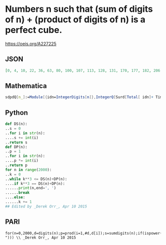 # Numbers n such that \(sum of digits of n\) \+ \(product of digits of n\) is a perfect cube\.
https://oeis.org/A227225
## JSON
```JSON
[0, 4, 10, 22, 36, 63, 80, 100, 107, 113, 128, 131, 170, 177, 182, 206, 218, 260, 269, 281, 296, 305, 311, 350, 404, 440, 503, 530, 602, 620, 629, 692, 701, 710, 717, 771, 800, 812, 821, 926, 962, 1000, 1007, 1016, 1025, 1034, 1043, 1052, 1061, 1070, 1106, 1160, 1168, 1186, 1205, 1233, 1250, 1304, 1323, 1332, 1340, 1349, 1394, 1403, 1430]
```
## Mathematica
```Mathematica
sdpdQ[n_]:=Module[{idn=IntegerDigits[n]},IntegerQ[Surd[Total[ idn]+ Times@@idn, 3]]]; Select[Range[0,1500],sdpdQ] (* _Harvey P. Dale_, Apr 05 2016 *)
```
## Python
```Python
def DS(n):
..s = 0
..for i in str(n):
....s += int(i)
..return s
def DP(n):
..p = 1
..for i in str(n):
....p *= int(i)
..return p
for n in range(2000):
..k = 0
..while k**3 <= DS(n)+DP(n):
....if k**3 == DS(n)+DP(n):
......print(n,end=', ')
......break
....else:
......k += 1
## Edited by _Derek Orr_, Apr 10 2015
```
## PARI
```PARI
for(n=0,2000,d=digits(n);p=prod(i=1,#d,d[i]);s=sumdigits(n);if(ispower(s+p,3),print1(n,", "))) \\ _Derek Orr_, Apr 10 2015
```
